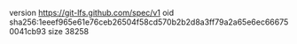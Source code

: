 version https://git-lfs.github.com/spec/v1
oid sha256:1eeef965e61e76ceb26504f58cd570b2b2d8a3ff79a2a65e6ec666750041cb93
size 38258
